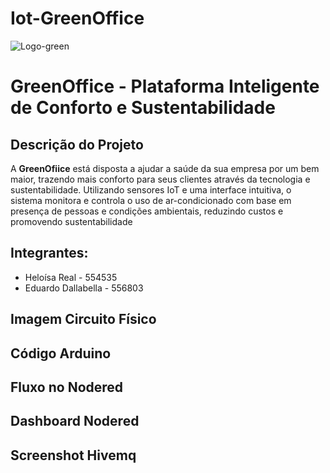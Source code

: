 # Iot-GreenOffice

![Logo-green](https://github.com/user-attachments/assets/44f90e5a-afc0-48d1-a41c-82bc35adb1c6)


# GreenOffice - Plataforma Inteligente de Conforto e Sustentabilidade

## Descrição do Projeto
A **GreenOfiice** está disposta a ajudar a saúde da sua empresa por um bem maior, trazendo mais conforto para seus clientes através da tecnologia e sustentabilidade. Utilizando sensores IoT e uma interface intuitiva, o sistema monitora e controla o uso de ar-condicionado com base em presença de pessoas e condições ambientais, reduzindo custos e promovendo sustentabilidade

## Integrantes:
- Heloísa Real - 554535
- Eduardo Dallabella - 556803

## Imagem Circuito Físico


## Código Arduino


## Fluxo no Nodered


## Dashboard Nodered


## Screenshot Hivemq
